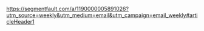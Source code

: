 https://segmentfault.com/a/1190000005891026?utm_source=weekly&utm_medium=email&utm_campaign=email_weekly#articleHeader1
